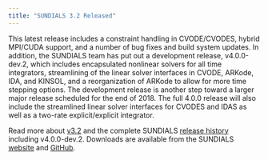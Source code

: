 ```yaml
---
title: "SUNDIALS 3.2 Released"
---
```


This latest release includes a constraint handling in CVODE/CVODES, hybrid MPI/CUDA support, and a number of bug fixes and build system updates. In addition, the SUNDIALS team has put out a development release, v4.0.0-dev.2, which  includes encapsulated nonlinear solvers for all time integrators, streamlining of the linear solver interfaces in CVODE, ARKode, IDA, and KINSOL, and a reorganization of ARKode to allow for more time stepping options. The development release is another step toward a larger major release scheduled for the end of 2018. The full 4.0.0 release will also include the streamlined linear solver interfaces for CVODES and IDAS as well as a two-rate explicit/explicit integrator.  

Read more about [v3.2](https://ccomputing.llnl.gov/projects/sundials/sundials-software) and the complete SUNDIALS [release history](https://computing.llnl.gov/projects/sundials/release-history) including v4.0.0-dev.2. Downloads are available from the SUNDIALS [website](https://computing.llnl.gov/projects/sundials) and [GitHub](https://github.com/LLNL/sundials).
